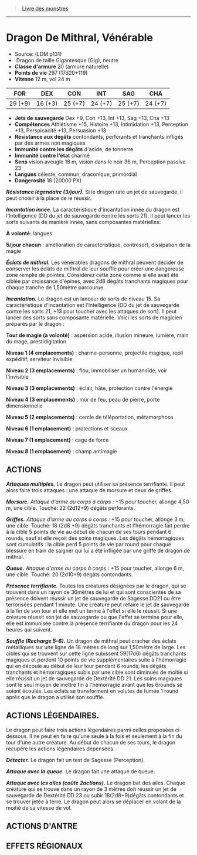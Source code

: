 ﻿> [Livre des monstres](tome_of_beasts.md)

---

# Dragon De Mithral, Vénérable

- Source: (LDM p131)
-  Dragon de taille Gigantesque (Gig), neutre
- **Classe d'armure** 20 (armure naturelle)
- **Points de vie** 297 (17d20+119)
- **Vitesse** 12 m, vol 24 m

|FOR|DEX|CON|INT|SAG|CHA|
|---|---|---|---|---|---|
|29 (+9)|16 (+3)|25 (+7)|24 (+7)|25 (+7)|24 (+7)|

- **Jets de sauvegarde** Dex +9, Con +13, Int +13, Sag +13, Cha +13
- **Compétences** Athlétisme +15, Histoire +13, Intimidation +13, Perception +13, Perspicacité +13, Persuasion +13
- **Résistance aux dégâts** contondants, perforants et tranchants infligés par des armes non magiques
- **Immunité contre les dégâts** d'acide, de tonnerre
- **Immunité contre l'état** charmé
- **Sens** vision aveugle 18 m, vision dans le noir 36 m, Perception passive 23
- **Langues** céleste, commun, draconique, primordial
- **Dangerosité** 18 (20000 PX)

**_Résistance légendaire (3/jour)._** Si le dragon rate un jet de sauvegarde, il peut choisir à la place de le réussir.

**_Incantation innée._** La caractéristique d'incantation innée du dragon est l'Intelligence (DD du jet de sauvegarde contre les sorts 21). Il peut lancer les sorts suivants de manière innée, sans composantes matérielles:

**À volonté:** langues

**5/jour chacun** : amélioration de caractéristique, contresort, dissipation de la magie

**_Éclats de mithral._** Les vénérables dragons de mithral peuvent décider de conserver les éclats de mithral de leur souffle pour créer une dangereuse zone remplie de pointes. Considérez cette zone comme si elle avait été ciblée par croissance d'épines, avec 2d8 dégâts tranchants magiques pour chaque tranche de 1,50mètre parcourue.

**_Incantation._** Le dragon est un lanceur de sorts de niveau 15. Sa caractéristique d'incantation est l'Intelligence (DD du jet de sauvegarde contre les sorts 21, +13 pour toucher avec les attaques de sort). Il peut lancer des sorts sans composante matérielle. Voici les sorts de magicien préparés par le dragon :

**Tour de magie (à volonté)** : aspersion acide, illusion mineure, lumière, main du mage, prestidigitation

**Niveau 1 (4 emplacements)** : charme-personne, projectile magique, repli expéditif, serviteur invisible

**Niveau 2 (3 emplacements)** : flou, immobiliser un humanoïde, voir l'invisible

**Niveau 3 (3 emplacements)** : éclair, hâte, protection contre l'énergie

**Niveau 4 (3 emplacements)** : mur de feu, peau de pierre, porte dimensionnelle

**Niveau 5 (2 emplacements)** : cercle de téléportation, métamorphose

**Niveau 6 (1 emplacement)** : protections et sceaux

**Niveau 7 (1 emplacement)** : cage de force

**Niveau 8 (1 emplacement)** : champ antimagie

## ACTIONS

**_Attaques multiples._** Le dragon peut utiliser sa présence terrifiante. Il peut alors faire trois attaques : une attaque de morsure et deux de griffes.

**_Morsure._** _Attaque d'arme au corps à corps :_ +15 pour toucher, allonge 4,50 m, une cible. Touché: 22 (2d12+9) dégâts perforants.

**_Griffes._** _Attaque d'arme au corps à corps :_ +15 pour toucher, allonge 3 m, une cible. Touché: 18 (2d8 +9) dégâts tranchants et l'hémorragie fait perdre à la cible 5 points de vie au début de chacun de ses tours pendant 6 rounds, sauf si elle reçoit des soins magiques. Les dégâts hémorragiques sont cumulatifs : la cible perd 5 points de vie par round pour chaque blessure en train de saigner qui lui a été infligée par une griffe de dragon de mithral.

**_Queue._** _Attaque d'arme au corps à corps :_ +15 pour toucher, allonge 6 m, une cible. Touché: 20 (2d10+9) dégâts contondants.

**_Présence terrifiante._** Toutes les créatures désignées par le dragon, qui se trouvent dans un rayon de 36mètres de lui et qui sont conscientes de sa présence doivent réussir un jet de sauvegarde de Sagesse DD21 ou être terrorisées pendant 1 minute. Une créature peut refaire le jet de sauvegarde à la fin de son tour et elle met un terme à l'effet si elle le réussit. Si une créature réussit son jet de sauvegarde ou que l'effet se termine pour elle, elle est immunisée contre la présence terrifiante du dragon pour les 24 heures qui suivent.

**_Souffle (Recharge 5–6)._** Un dragon de mithral peut cracher des éclats métalliques sur une ligne de 18 mètres de long sur 1,50mètre de large. Les cibles qui se trouvent sur cette ligne subissent 59(17d6) dégâts tranchants magiques et perdent 10 points de vie supplémentaires suite à l'hémorragie qui en découle au début de leur tour pendant 6 rounds; les dégâts tranchants et hémorragiques subis par une cible sont diminués de moitié si elle réussit un jet de sauvegarde de Dextérité DD 21. Les soins magiques sont le seul moyen de mettre fin à l'hémorragie avant que les 6rounds se soient
écoulés. Les éclats se transforment en volutes de fumée 1 round après que le dragon a utilisé son souffle.

## ACTIONS LÉGENDAIRES.

Le dragon peut faire trois actions légendaires parmi celles proposées ci-dessous. Il ne peut en faire qu'une seule à la fois et seulement à la fin du tour d'une autre créature. Au début de chacun de ses tours, le dragon récupère les actions légendaires dépensées.

**_Détecter._** Le dragon fait un test de Sagesse (Perception).

**_Attaque avec la queue._** Le dragon fait une attaque de queue.

**_Attaque avec les ailes (coûte 2actions)._** Le dragon bat des ailes. Chaque créature qui se trouve dans un rayon de 3 mètres doit réussir un jet de sauvegarde de Dextérité DD 23 ou subir 18(2d8+9)dégâts contondants et se trouver jetée à terre. Le dragon peut alors se déplacer en volant de la moitié de sa vitesse de vol.

## ACTIONS D'ANTRE

## EFFETS RÉGIONAUX

